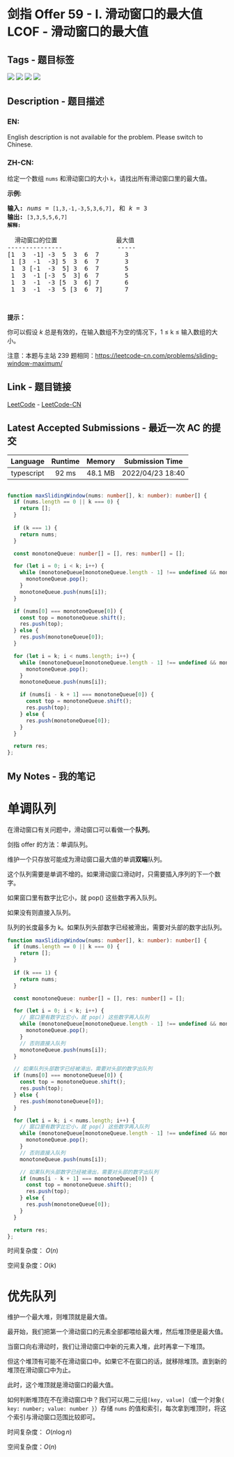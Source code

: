 
# 剑指 Offer 59 - I. 滑动窗口的最大值 LCOF - 滑动窗口的最大值

## Tags - 题目标签

 <img src="https://img.shields.io/badge/Queue-队列-blue.svg">   <img src="https://img.shields.io/badge/Sliding Window-滑动窗口-blue.svg">   <img src="https://img.shields.io/badge/Monotonic Queue-单调队列-blue.svg">   <img src="https://img.shields.io/badge/Heap (Priority Queue)-堆（优先队列）-blue.svg">  


## Description - 题目描述

### EN:
<p>English description is not available for the problem. Please switch to Chinese.</p>


### ZH-CN:
<p>给定一个数组 <code>nums</code> 和滑动窗口的大小 <code>k</code>，请找出所有滑动窗口里的最大值。</p>

<p><strong>示例:</strong></p>

<pre><strong>输入:</strong> <em>nums</em> = <code>[1,3,-1,-3,5,3,6,7]</code>, 和 <em>k</em> = 3
<strong>输出: </strong><code>[3,3,5,5,6,7] 
<strong>解释: 
</strong></code>
  滑动窗口的位置                最大值
---------------               -----
[1  3  -1] -3  5  3  6  7       3
 1 [3  -1  -3] 5  3  6  7       3
 1  3 [-1  -3  5] 3  6  7       5
 1  3  -1 [-3  5  3] 6  7       5
 1  3  -1  -3 [5  3  6] 7       6
 1  3  -1  -3  5 [3  6  7]      7</pre>

<p>&nbsp;</p>

<p><strong>提示：</strong></p>

<p>你可以假设 <em>k </em>总是有效的，在输入数组不为空的情况下，1 &le; k &le;&nbsp;输入数组的大小。</p>

<p>注意：本题与主站 239 题相同：<a href="https://leetcode-cn.com/problems/sliding-window-maximum/">https://leetcode-cn.com/problems/sliding-window-maximum/</a></p>



## Link - 题目链接

[LeetCode](https://leetcode.com/problems/hua-dong-chuang-kou-de-zui-da-zhi-lcof/description/)  -  [LeetCode-CN](https://leetcode-cn.com/problems/hua-dong-chuang-kou-de-zui-da-zhi-lcof/description/)
## Latest Accepted Submissions - 最近一次 AC 的提交


| Language | Runtime | Memory | Submission Time |
|:---:|:---:|:---:|:---:|
| typescript  | 92 ms | 48.1 MB | 2022/04/23 18:40 |

```typescript

function maxSlidingWindow(nums: number[], k: number): number[] {
  if (nums.length == 0 || k === 0) {
    return [];
  }
  
  if (k === 1) {
    return nums;
  }

  const monotoneQueue: number[] = [], res: number[] = [];

  for (let i = 0; i < k; i++) {
    while (monotoneQueue[monotoneQueue.length - 1] !== undefined && monotoneQueue[monotoneQueue.length - 1] < nums[i]) {
      monotoneQueue.pop();
    }
    monotoneQueue.push(nums[i]);
  }

  if (nums[0] === monotoneQueue[0]) {
    const top = monotoneQueue.shift();
    res.push(top);
  } else {
    res.push(monotoneQueue[0]);
  }

  for (let i = k; i < nums.length; i++) {
    while (monotoneQueue[monotoneQueue.length - 1] !== undefined && monotoneQueue[monotoneQueue.length - 1] < nums[i]) {
      monotoneQueue.pop();
    }
    monotoneQueue.push(nums[i]);

    if (nums[i - k + 1] === monotoneQueue[0]) {
      const top = monotoneQueue.shift();
      res.push(top);
    } else {
      res.push(monotoneQueue[0]);
    }
  }

  return res;
};

```
## My Notes - 我的笔记


# 单调队列

在滑动窗口有关问题中，滑动窗口可以看做一个**队列**。

剑指 offer 的方法：单调队列。

维护一个只存放可能成为滑动窗口最大值的单调**双端**队列。

这个队列需要是单调不增的。如果滑动窗口滑动时，只需要插入序列的下一个数字。

如果窗口里有数字比它小，就 pop() 这些数字再入队列。

如果没有则直接入队列。

队列的长度最多为 k。如果队列头部数字已经被滑出，需要对头部的数字出队列。

```typescript
function maxSlidingWindow(nums: number[], k: number): number[] {
  if (nums.length == 0 || k === 0) {
    return [];
  }
  
  if (k === 1) {
    return nums;
  }

  const monotoneQueue: number[] = [], res: number[] = [];

  for (let i = 0; i < k; i++) {
	// 窗口里有数字比它小，就 pop() 这些数字再入队列
    while (monotoneQueue[monotoneQueue.length - 1] !== undefined && monotoneQueue[monotoneQueue.length - 1] < nums[i]) {
      monotoneQueue.pop();
    }
	// 否则直接入队列
    monotoneQueue.push(nums[i]);
  }

  // 如果队列头部数字已经被滑出，需要对头部的数字出队列
  if (nums[0] === monotoneQueue[0]) {
    const top = monotoneQueue.shift();
    res.push(top);
  } else {
    res.push(monotoneQueue[0]);
  }

  for (let i = k; i < nums.length; i++) {
	// 窗口里有数字比它小，就 pop() 这些数字再入队列
    while (monotoneQueue[monotoneQueue.length - 1] !== undefined && monotoneQueue[monotoneQueue.length - 1] < nums[i]) {
      monotoneQueue.pop();
    }
	// 否则直接入队列
    monotoneQueue.push(nums[i]);

    // 如果队列头部数字已经被滑出，需要对头部的数字出队列
    if (nums[i - k + 1] === monotoneQueue[0]) {
      const top = monotoneQueue.shift();
      res.push(top);
    } else {
      res.push(monotoneQueue[0]);
    }
  }

  return res;
};
```

时间复杂度： $O(n)$

空间复杂度：$O(k)$

# 优先队列

维护一个最大堆，则堆顶就是最大值。

最开始，我们把第一个滑动窗口的元素全部都喂给最大堆，然后堆顶便是最大值。

当窗口向右滑动时，我们让滑动窗口中新的元素入堆，此时再拿一下堆顶。

但这个堆顶有可能不在滑动窗口中。如果它不在窗口的话，就移除堆顶。直到新的堆顶在滑动窗口中为止。

此时，这个堆顶就是滑动窗口的最大值。

如何判断堆顶在不在滑动窗口中？我们可以用二元组`[key, value]`（或一个对象`{ key: number; value: number }`）存储 `nums` 的值和索引，每次拿到堆顶时，将这个索引与滑动窗口范围比较即可。



时间复杂度： $O(n \log n)$

空间复杂度：$O(n)$


